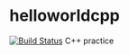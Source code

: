# helloworldcpp
[![Build Status](https://travis-ci.org/jonathanabrahams/helloworldcpp.svg?branch=master)](https://travis-ci.org/jonathanabrahams/helloworldcpp)
C++ practice

